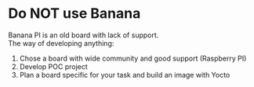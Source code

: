 # Do NOT use Banana
Banana PI is an old board with lack of support.  
The way of developing anything:  
 1. Chose a board with wide community and good support (Raspberry PI)
 2. Develop POC project
 3. Plan a board specific for your task and build an image with Yocto